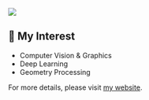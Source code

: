 ![](https://git-hub-readme-stats-clone-chi.vercel.app/api?username=astaka-pe&theme=shadow_blue&rank_icon=github&count_private=true&include_all_commits=true&show_icons=true&card_width=500)

## 🔭 My Interest
- Computer Vision & Graphics
- Deep Learning
- Geometry Processing

For more details, please visit [my website](https://astaka-pe.github.io/).

<!--
- 🔭 I’m currently working on ...
- 🌱 I’m currently learning ...
- 👯 I’m looking to collaborate on ...
- 🤔 I’m looking for help with ...
- 💬 Ask me about ...
- 📫 How to reach me: ...
- 😄 Pronouns: ...
- ⚡ Fun fact: ...
-->
<!--   <img src="http://github-profile-summary-cards.vercel.app/api/cards/profile-details?username=astaka-pe&theme=tokyonight" width="700"> -->
